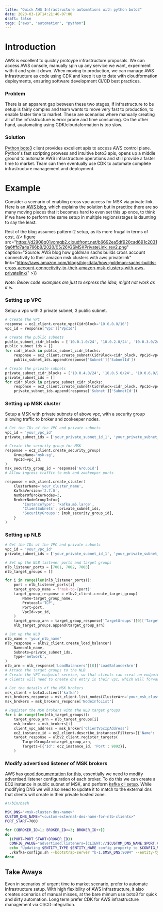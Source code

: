 ```yaml
---
title: "Quick AWS Infrastructure automations with python boto3"
date: 2023-03-19T14:21:40-07:00
draft: false
tags: ["aws", "automation", "python"]
---
```


# Introduction
AWS is excellent to quickly protoype infrastructure proposals. We can access AWS console, manually spin up any service we want, experiment with it and spin it down. When moving to production, we can manage AWS infrastructure as code using CDK and keep it up to date with cloudformation deployments, ensuring software development CI/CD best practices.

### Problem
There is an apparent gap between these two stages, if infrastructure to be setup is fairly complex and team wants to move very fast to production, to enable faster time to market. These are scenarios where manually creating all of the infrastructure is error prone and time consuming. On the other hand, auatomating using CDK/cloudaformation is too slow.

### Solution
[Python boto3](https://boto3.amazonaws.com/v1/documentation/api/latest/index.html) client provides excellent apis to access AWS control plane. Python's fast scripting prowess and intuitive boto3 apis, opens up a middle ground to automate AWS infrastructure operations and still provide a faster time to market. Team can then eventually use CDK to automate complete infrastructure management and deployment.

# Example
Consider a scenario of enabling cross vpc access for MSK via private link. Here is an [AWS blog](https://aws.amazon.com/blogs/big-data/how-goldman-sachs-builds-cross-account-connectivity-to-their-amazon-msk-clusters-with-aws-privatelink/), which explains the solution but in practice there are so many moving pieces that it becomes hard to even set this up once, to think if we have to perform the same setup in multiple regions/stages is daunting to say the least. 

Rest of the blog assumes pattern-2 setup, as its more frugal in terms of cost. 
{{< figure src="https://d2908q01vomqb2.cloudfront.net/b6692ea5df920cad691c20319a6fffd7a4a766b8/2020/05/26/GSMSKPrivateLink_rev2.png" caption="Source: AWS blog how goldman sachs builds cross account connectivity to their amazon msk clusters with aws privatelink" 
link="https://aws.amazon.com/blogs/big-data/how-goldman-sachs-builds-cross-account-connectivity-to-their-amazon-msk-clusters-with-aws-privatelink/" >}}

*Note: Below code examples are just to express the idea, might not work as it is.*


### Setting up VPC

Setup a vpc with 3 private subnet, 3 public subnet. 

```python
# Create the VPC
response = ec2_client.create_vpc(CidrBlock='10.0.0.0/16')
vpc_id = response['Vpc']['VpcId']

# Create the public subnets
public_subnet_cidr_blocks = ['10.0.1.0/24', '10.0.2.0/24', '10.0.3.0/24']
public_subnet_ids = []
for cidr_block in public_subnet_cidr_blocks:
    response = ec2_client.create_subnet(CidrBlock=cidr_block, VpcId=vpc_id)
    public_subnet_ids.append(response['Subnet']['SubnetId'])

# Create the private subnets
private_subnet_cidr_blocks = ['10.0.4.0/24', '10.0.5.0/24', '10.0.6.0/24']
private_subnet_ids = []
for cidr_block in private_subnet_cidr_blocks:
    response = ec2_client.create_subnet(CidrBlock=cidr_block, VpcId=vpc_id)
    private_subnet_ids.append(response['Subnet']['SubnetId'])
```


### Setting up MSK cluster

Setup a MSK with private subnets of above vpc, with a security group allowing traffic to broker and zookeeper nodes.

``` python
# Get the IDs of the VPC and private subnets
vpc_id = 'your_vpc_id'
private_subnet_ids = ['your_private_subnet_id_1', 'your_private_subnet_id_2', 'your_private_subnet_id_3']

# Create the security group for MSK
response = ec2_client.create_security_group(
    GroupName='msk-sg',
    VpcId=vpc_id,
)
msk_security_group_id = response['GroupId']
# Allow ingress traffic to msk and zookeeper ports

response = msk_client.create_cluster(
    ClusterName='your_cluster_name',
    KafkaVersion='2.7.0',
    NumberOfBrokerNodes=3,
    BrokerNodeGroupInfo={
        'InstanceType': 'kafka.m5.large',
        'ClientSubnets': private_subnet_ids,
        'SecurityGroups': [msk_security_group_id],
    }
)

```

### Setting up NLB


``` python
# Get the IDs of the VPC and private subnets
vpc_id = 'your_vpc_id'
private_subnet_ids = ['your_private_subnet_id_1', 'your_private_subnet_id_2', 'your_private_subnet_id_3']

# Set up the NLB listener ports and target groups
nlb_listener_ports = [7001, 7002, 7003]
nlb_target_groups = []

for i in range(len(nlb_listener_ports)):
    port = nlb_listener_ports[i]
    target_group_name = f'msk-tg-{port}'
    target_group_response = elbv2_client.create_target_group(
        Name=target_group_name,
        Protocol='TCP',
        Port=port,
        VpcId=vpc_id,
    )
    target_group_arn = target_group_response['TargetGroups'][0]['TargetGroupArn']
    nlb_target_groups.append(target_group_arn)

# Set up the NLB
nlb_name = 'your_nlb_name'
nlb_response = elbv2_client.create_load_balancer(
    Name=nlb_name,
    Subnets=private_subnet_ids,
    Type='network',
)
nlb_arn = nlb_response['LoadBalancers'][0]['LoadBalancerArn']
# Attach the target groups to the NLB
# Create the VPC endpoint service, so that clients can creat an endpoint to this in their vpc.
# Clients will need to create dns entry in their vpc, which will forward traffic to their endpoint.

# Get the details of the MSK brokers
msk_client = boto3.client('kafka')
msk_brokers_response = msk_client.list_nodes(ClusterArn='your_msk_cluster_arn')
msk_brokers = msk_brokers_response['NodeInfoList']

# Register the MSK brokers with the NLB target groups
for i in range(len(nlb_target_groups)):
    target_group_arn = nlb_target_groups[i]
    msk_broker = msk_brokers[i]
    client_vpc_address = msk_broker['ClientVpcIpAddress']
    ec2_instance_id = ec2_client.describe_instances(Filters=[{'Name': 'private-ip-address', 'Values': [client_vpc_address]}])['Reservations'][0]['Instances'][0]['InstanceId']
    target_response = elbv2_client.register_targets(
        TargetGroupArn=target_group_arn,
        Targets=[{'Id': ec2_instance_id, 'Port': 9092}],
    )
```

### Modify advertised listener of MSK brokers

AWS has [good documentation for this](https://aws.amazon.com/premiumsupport/knowledge-center/msk-broker-custom-ports/), essentially we need to modify advertised.listener configuration of each broker. To do this we can create a EC2 instance in public subnet of MSK, and perform [kafka cli setup](https://docs.aws.amazon.com/msk/latest/developerguide/create-topic.html). While modifying DNS we will also need to update it to match to the external dns that clients will create in their private hosted zone.

```bash
#!/bin/bash

MSK_DNS="<msk-cluster-dns-name>"
CUSTOM_DNS_NAME="<custom-external-dns-name-for-nlb-clients>"
PORT_START=7000

for ((BROKER_ID=1; BROKER_ID<=3; BROKER_ID++))
do
  ((PORT=PORT_START+BROKER_ID))
  CONFIG_VALUE="advertised.listeners=[CLIENT://$CUSTOM_DNS_NAME:$PORT,CLIENT_SECURE://b-$BROKER_ID_START.$MSK_DNS:9094,REPLICATION://b-$BROKER_ID_START-internal.$MSK_DNS:9093,REPLICATION_SECURE://b-$BROKER_ID_START-internal.$MSK_DNS:9095]"
  echo "Updating $ENTITY_TYPE $ENTITY_NAME config property to $CONFIG_VALUE"
  ./kafka-configs.sh --bootstrap-server "b-1.$MSK_DNS:9094" --entity-type "brokers" --entity-name "1" --alter --command-config client.properties --add-config $CONFIG_VALUE
done


```

## Take Aways
Even in scenarios of urgent time to market scenario, prefer to automate infrastructure setup. With high flexibility of AWS infrastructure, it also creates scenarios of manual misses, at the bare mimum use boto3 for quick and dirty automation. Long term prefer CDK for AWS infrastructure management via CI/CD integration.